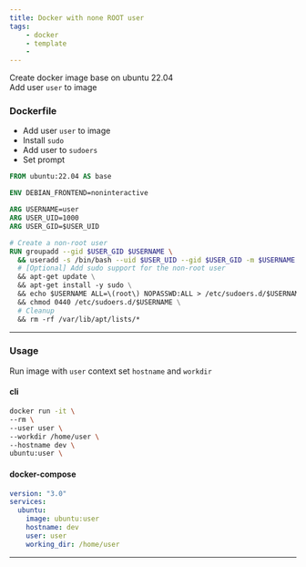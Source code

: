 ```yaml
---
title: Docker with none ROOT user
tags:
    - docker
    - template
    - 
---
```


Create docker image base on ubuntu 22.04  
Add user `user` to image



### Dockerfile

- Add user `user` to image
- Install `sudo`
- Add user to `sudoers`
- Set prompt


```dockerfile
FROM ubuntu:22.04 AS base

ENV DEBIAN_FRONTEND=noninteractive

ARG USERNAME=user
ARG USER_UID=1000
ARG USER_GID=$USER_UID

# Create a non-root user
RUN groupadd --gid $USER_GID $USERNAME \
  && useradd -s /bin/bash --uid $USER_UID --gid $USER_GID -m $USERNAME \
  # [Optional] Add sudo support for the non-root user
  && apt-get update \
  && apt-get install -y sudo \
  && echo $USERNAME ALL=\(root\) NOPASSWD:ALL > /etc/sudoers.d/$USERNAME\
  && chmod 0440 /etc/sudoers.d/$USERNAME \
  # Cleanup
  && rm -rf /var/lib/apt/lists/* 
```

---

### Usage
Run image with `user` context set `hostname` and `workdir`
#### cli
```bash
docker run -it \
--rm \
--user user \
--workdir /home/user \
--hostname dev \
ubuntu:user \
```



#### docker-compose

```yml
version: "3.0"
services:
  ubuntu:
    image: ubuntu:user
    hostname: dev
    user: user
    working_dir: /home/user
```

---

